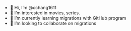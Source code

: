 - 👋 Hi, I’m @cchang1611
- 👀 I’m interested in movies, series.
- 🌱 I’m currently learning migrations with GitHub program
- 💞️ I’m looking to collaborate on migrations


<!---
cchang1611/cchang1611 is a ✨ special ✨ repository because its `README.md` (this file) appears on your GitHub profile.
You can click the Preview link to take a look at your changes.
--->
